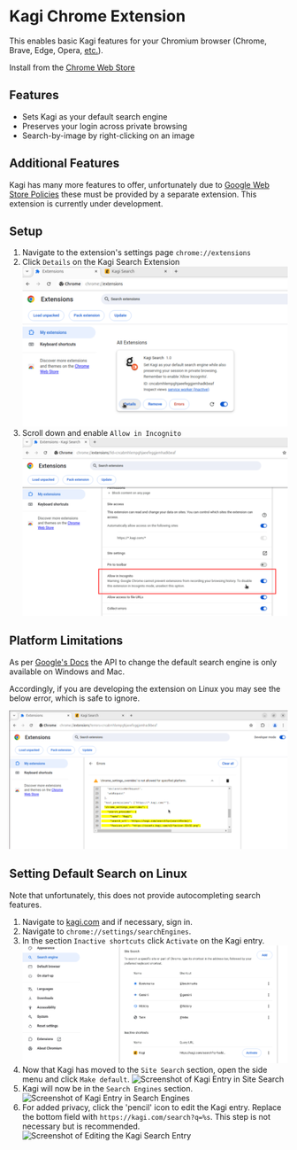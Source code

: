 # Kagi Chrome Extension

This enables basic Kagi features for your Chromium browser (Chrome, Brave, Edge, Opera, [etc.](https://en.wikipedia.org/wiki/Chromium_(web_browser)#Browsers_based_on_Chromium)).

Install from the [Chrome Web Store](https://chrome.google.com/webstore/detail/kagi-search-for-chrome/cdglnehniifkbagbbombnjghhcihifij)

## Features
- Sets Kagi as your default search engine
- Preserves your login across private browsing
- Search-by-image by right-clicking on an image

## Additional Features
Kagi has many more features to offer, unfortunately due to [Google Web Store Policies](https://developer.chrome.com/docs/webstore/troubleshooting/#single-use) these must be provided by a separate extension. This extension is currently under development.

## Setup
  1. Navigate to the extension's settings page `chrome://extensions`
  1. Click `Details` on the Kagi Search Extension ![Screenshot of Extensions Page](docs/show-extensions.png)
  2. Scroll down and enable `Allow in Incognito` ![Screenshot of Extensions Settings](docs/allow-incognito.png)

## Platform Limitations
As per [Google's Docs](https://developer.chrome.com/docs/extensions/reference/manifest/chrome-settings-override) the API to change the default search engine is only available on Windows and Mac.

Accordingly, if you are developing the extension on Linux you may see the below error, which is safe to ignore.

![Platform Error Screenshot](docs/unsupported-platform.png)


## Setting Default Search on Linux
Note that unfortunately, this does not provide autocompleting search features.

1. Navigate to [kagi.com](https://kagi.com) and if necessary, sign in.
2. Navigate to `chrome://settings/searchEngines`.
3. In the section `Inactive shortcuts` click `Activate` on the Kagi entry. ![Screenshot of Kagi Entry in Inactive Shortcuts](docs/inactive-shortcuts.png)
4. Now that Kagi has moved to the `Site Search` section, open the side menu and click `Make default`. ![Screenshot of Kagi Entry in Site Search](docs/site-search.png)
5. Kagi will now be in the `Search Engines` section. ![Screenshot of Kagi Entry in Search Engines](docs/search-engines.png)
6. For added privacy, click the 'pencil' icon to edit the Kagi entry. Replace the bottom field with `https://kagi.com/search?q=%s`. This step is not necessary but is recommended. ![Screenshot of Editing the Kagi Search Entry](docs/edit-search-engine.png)
